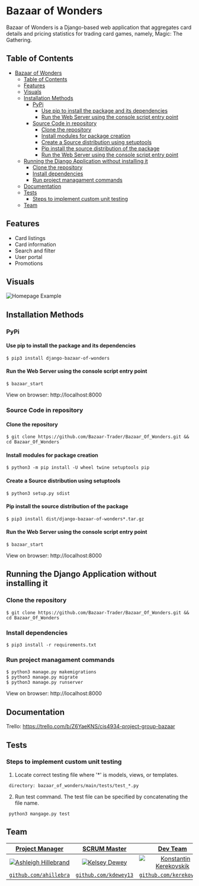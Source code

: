 # Bazaar of Wonders
Bazaar of Wonders is a Django-based web application that aggregates card details and pricing statistics for trading card games, namely, Magic: The Gathering.

## Table of Contents

- [Bazaar of Wonders](#bazaar-of-wonders)
  - [Table of Contents](#table-of-contents)
  - [Features](#features)
  - [Visuals](#visuals)
  - [Installation Methods](#installation-methods)
    - [PyPi](#pypi)
      - [Use pip to install the package and its dependencies](#use-pip-to-install-the-package-and-its-dependencies)
      - [Run the Web Server using the console script entry point](#run-the-web-server-using-the-console-script-entry-point)
    - [Source Code in repository](#source-code-in-repository)
      - [Clone the repository](#clone-the-repository)
      - [Install modules for package creation](#install-modules-for-package-creation)
      - [Create a Source distribution using setuptools](#create-a-source-distribution-using-setuptools)
      - [Pip install the source distribution of the package](#pip-install-the-source-distribution-of-the-package)
      - [Run the Web Server using the console script entry point](#run-the-web-server-using-the-console-script-entry-point-1)
  - [Running the Django Application without installing it](#running-the-django-application-without-installing-it)
    - [Clone the repository](#clone-the-repository-1)
    - [Install dependencies](#install-dependencies)
    - [Run project managament commands](#run-project-managament-commands)
  - [Documentation](#documentation)
  - [Tests](#tests)
    - [Steps to implement custom unit testing](#steps-to-implement-custom-unit-testing)
  - [Team](#team)

## Features
 - Card listings
 - Card information
 - Search and filter
 - User portal
 - Promotions

## Visuals
![Homepage Example](https://user-images.githubusercontent.com/41175151/86148117-d7c8c380-babf-11ea-9f4c-a574fba00d6c.png)

## Installation Methods

### PyPi 

#### Use pip to install the package and its dependencies
```shell
$ pip3 install django-bazaar-of-wonders
```

#### Run the Web Server using the console script entry point
```shell
$ bazaar_start
```
View on browser: http://localhost:8000 

### Source Code in repository

#### Clone the repository 
```shell
$ git clone https://github.com/Bazaar-Trader/Bazaar_Of_Wonders.git && cd Bazaar_Of_Wonders
```

#### Install modules for package creation
```shell
$ python3 -m pip install -U wheel twine setuptools pip 
```

#### Create a Source distribution using setuptools
```shell
$ python3 setup.py sdist
```

#### Pip install the source distribution of the package 
```shell
$ pip3 install dist/django-bazaar-of-wonders*.tar.gz
```

#### Run the Web Server using the console script entry point
```shell
$ bazaar_start
```
View on browser: http://localhost:8000 

## Running the Django Application without installing it

### Clone the repository
```shell
$ git clone https://github.com/Bazaar-Trader/Bazaar_Of_Wonders.git && cd Bazaar_Of_Wonders
```

### Install dependencies
```shell
$ pip3 install -r requirements.txt
```
### Run project managament commands 
```shell
$ python3 manage.py makemigrations
$ python3 manage.py migrate
$ python3 manage.py runserver
```

View on browser: http://localhost:8000 

## Documentation
 
Trello: https://trello.com/b/Z6YaeKNS/cis4934-project-group-bazaar
 ## Tests
 ### Steps to implement custom unit testing
1. Locate correct testing file where '*' is models, views, or templates.
```shell
 directory: bazaar_of_wonders/main/tests/test_*.py
```
2. Run test command. The test file can be specified by concatenating the file name.
```shell
 python3 mangage.py test
```

 ## Team
 
| <a href="http://github.com/ahillebra" target="_blank">**Project Manager**</a> | <a href="http://github.com/kdewey13" target="_blank">**SCRUM Master**</a> | <a href="http://github.com/kerekovskik" target="_blank">**Dev Team**</a> | <a href="http://github.com/dorianmeade" target="_blank">**Dev Team**</a> | <a href="http://github.com/matthewrabe" target="_blank">**Dev Team**</a> |
| :---: |:---:| :---:| :---:| :---:|
| [![Ashleigh Hillebrand](https://avatars0.githubusercontent.com/u/41175151?s=460&u=e59b91d99418dbeca3f3db49c3cb534fd6308dcb&v=4&s=200)](http://github.com/ahillebra) | [![Kelsey Dewey](https://avatars0.githubusercontent.com/u/40505163?s=400&u=e48b8b620316f566a560a3f5ad7ba56492233c0c&v=4s&=200)](http://github.com/kdewey13) | [![Konstantin Kerekovskik](https://avatars3.githubusercontent.com/u/23172746?s=400&v=4&s=200)](http://github.com/kerekovskik) | [![Dorian Meade](https://avatars2.githubusercontent.com/u/32111245?s=460&u=ddbe2f1c66d7c31f85f7f3f308b794f199d361ad&v=4s&=150)](http://github.com/dorianmeade) | [![Matthew Rabe](https://avatars0.githubusercontent.com/u/44124858?s=400&v=4&s=200)](http://github.com/matthewrabe) 
| <a href="http://github.com/ahillebra" target="_blank">`github.com/ahillebra`</a> | <a href="http://github.com/kdewey13" target="_blank">`github.com/kdewey13`</a> | <a href="http://github.com/kerekovskik" target="_blank">`github.com/kerekovskik`</a> | <a href="http://github.com/dorianmeade" target="_blank">`github.com/dorianmeade`</a> | <a href="http://github.com/matthewrabe" target="_blank">`github.com/matthewrabe`</a> |
